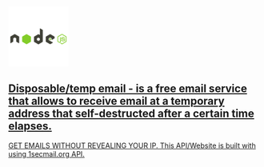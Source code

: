 
<a> <img src="https://raw.githubusercontent.com/devicons/devicon/master/icons/nodejs/nodejs-original-wordmark.svg" alt="node.js" width="120" height="120"/> </a> <a href="https://nodejs.org" target="_blank"> 
 <h2>Disposable/temp email - is a free email service that allows to receive email at a temporary address that self-destructed after a certain time elapses.</h2>
GET EMAILS WITHOUT REVEALING YOUR IP.
This API/Website is built with using 1secmail.org API.

